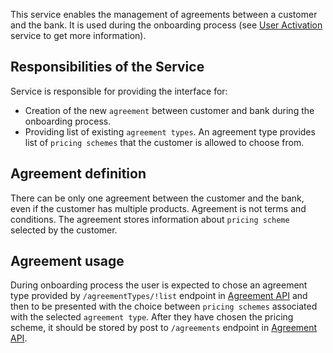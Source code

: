 This service enables the management of agreements between a customer and the bank. It is used during the onboarding process (see [User Activation](mw-gen-user-activation-ib.md) service to get more information).

## Responsibilities of the Service

Service is responsible for providing the interface for:
- Creation of the new `agreement` between customer and bank during the onboarding process.
- Providing list of existing `agreement types`. An agreement type provides list of `pricing schemes` that the customer is allowed to choose from.

## Agreement definition

There can be only one agreement between the customer and the bank, even if the customer has multiple products. Agreement is not terms and conditions. The agreement stores information about `pricing scheme` selected by the customer.

## Agreement usage

During onboarding process the user is expected to chose an agreement type provided by `/agreementTypes/!list` endpoint in [Agreement API](mw-gen-agreement-ib/agreement-ib/latest/) and then to be presented with the choice between `pricing schemes` associated with the selected `agreement type`. After they have chosen the pricing scheme, it should be stored by post to `/agreements` endpoint in [Agreement API](agreement/api/).
